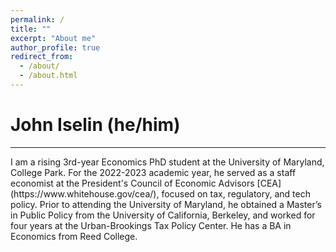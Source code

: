 ```yaml
---
permalink: /
title: ""
excerpt: "About me"
author_profile: true
redirect_from: 
  - /about/
  - /about.html
---
```


<h1> John Iselin (he/him) </h1>
<hr>

<p> I am a rising 3rd-year Economics PhD student at the University of Maryland, College Park. For the 2022-2023 academic year, he served as a staff economist at the President's Council of Economic Advisors [CEA](https://www.whitehouse.gov/cea/), focused on tax, regulatory, and tech policy. Prior to attending the University of Maryland, he obtained a Master’s in Public Policy from the University of California, Berkeley, and worked for four years at the Urban-Brookings Tax Policy Center. He has a BA in Economics from Reed College. 

